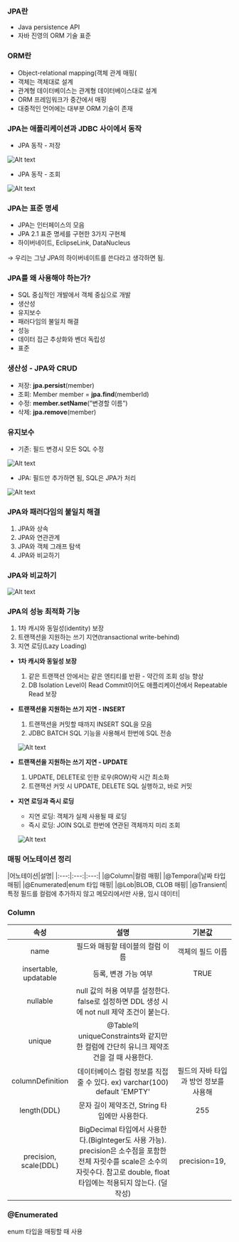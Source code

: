 ### JPA란

- Java persistence API
- 자바 진영의 ORM 기술 표준

### ORM란

- Object-relational mapping(객체 관계 매핑(
- 객체는 객체대로 설계
- 관계형 데이터베이스는 관계형 데이터베이스대로 설계
- ORM 프레임워크가 중간에서 매핑
- 대중적인 언어에는 대부분 ORM 기술이 존재

### JPA는 애플리케이션과 JDBC 사이에서 동작

- JPA 동작 - 저장

![Alt text](<스크린샷 2024-01-14 오후 9.54.00.png>)

- JPA 동작 - 조회

![Alt text](<스크린샷 2024-01-14 오후 9.54.47.png>)

### JPA는 표준 명세

- JPA는 인터페이스의 모음
- JPA 2.1 표준 명세를 구현한 3가지 구현체
- 하이버네이트, EclipseLink, DataNucleus

→ 우리는 그냥 JPA의 하이버네이트를 쓴다라고 생각하면 됨.

### JPA를 왜 사용해야 하는가?

- SQL 중심적인 개발에서 객체 중심으로 개발
- 생산성
- 유지보수
- 패러다임의 불일치 해결
- 성능
- 데이터 접근 추상화와 벤더 독립성
- 표준

### 생산성 - JPA와 CRUD

- 저장: **jpa.persist**(member)
- 조회: Member member = **jpa.find**(memberId)
- 수정: **member.setName**(”변경할 이름”)
- 삭제: **jpa.remove**(member)

### 유지보수

- 기존: 필드 변경시 모든 SQL 수정

![Alt text](<스크린샷 2024-01-14 오후 10.04.41.png>)

- JPA: 필드만 추가하면 됨, SQL은 JPA가 처리

![Alt text](<스크린샷 2024-01-14 오후 10.05.15.png>)

### JPA와 패러다임의 불일치 해결

1. JPA와 상속
2. JPA와 연관관계
3. JPA와 객체 그래프 탐색
4. JPA와 비교하기

### JPA와 비교하기

![Alt text](<스크린샷 2024-01-14 오후 10.08.29.png>)

### JPA의 성능 최적화 기능

1. 1차 캐시와 동일성(identity) 보장
2. 트랜잭션을 지원하는 쓰기 지연(transactional write-behind)
3. 지연 로딩(Lazy Loading)

- **1차 캐시와 동일성 보장**
    1. 같은 트랜잭션 안에서는 같은 엔티티를 반환 - 약간의 조회 성능 향상
    2. DB Isolation Level이 Read Commit이어도 애플리케이션에서 Repeatable Read 보장
- **트랜잭션을 지원하는 쓰기 지연 - INSERT**
    1. 트랜잭션을 커밋할 때까지 INSERT SQL을 모음
    2. JDBC BATCH SQL 기능을 사용해서 한번에 SQL 전송
    
    ![Alt text](<스크린샷 2024-01-14 오후 10.12.04.png>)
    
- **트랜잭션을 지원하는 쓰기 지연 - UPDATE**
    1. UPDATE, DELETE로 인한 로우(ROW)락 시간 최소화
    2. 트랜잭션 커밋 시 UPDATE, DELETE SQL 실행하고, 바로 커밋
- **지연 로딩과 즉시 로딩**
    - 지연 로딩: 객체가 실제 사용될 때 로딩
    - 즉시 로딩: JOIN SQL로 한번에 연관된 객체까지 미리 조회
    
    ![Alt text](<스크린샷 2024-01-14 오후 10.14.03.png>)

### 매핑 어노테이션 정리
|어노테이션|설명|
|:---:|:---:|:---:|
|@Column|컬럼 매핑|
|@Temporal|날짜 타입 매핑|
|@Enumerated|enum 타입 매핑|
|@Lob|BLOB, CLOB 매핑|
|@Transient|특정 필드를 컬럼에 추가하지 않고 메모리에서만 사용, 임시 데이터|

### Column
|속성|설명|기본값|
|:---:|:---:|:---:|
|name|필드와 매핑할 테이블의 컬럼 이름|객체의 필드 이름|
|insertable, updatable|등록, 변경 가능 여부|TRUE|
|nullable|null 값의 허용 여부를 설정한다. false로 설정하면 DDL 생성 시에 not null 제약 조건이 붙는다.||
|unique|@Table의 uniqueConstraints와 같지만 한 컬럼에 간단히 유니크 제약조건을 걸 때 사용한다.||
|columnDefinition|데이터베이스 컬럼 정보를 직접 줄 수 있다. ex) varchar(100) default 'EMPTY'|필드의 자바 타입과 방언 정보를 사용해|
|length(DDL)|문자 길이 제약조건, String 타입에만 사용한다.|255|
|precision, scale(DDL)|BigDecimal 타입에서 사용한다.(BigInteger도 사용 가능). precision은 소수점을 포함한 전체 자릿수를 scale은 소수의 자릿수다. 참고로 double, float 타입에는 적용되지 않는다. (덜 작성)|precision=19,|

### @Enumerated
enum 타입을 매핑할 때 사용
